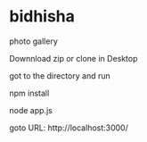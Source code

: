 bidhisha
========

photo gallery

Downnload zip or clone in Desktop

got to the directory and run

npm install

node app.js

goto URL: http://localhost:3000/


